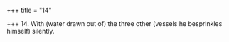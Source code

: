 +++
title = "14"

+++
14. With (water drawn out of) the three other (vessels he besprinkles himself) silently.
